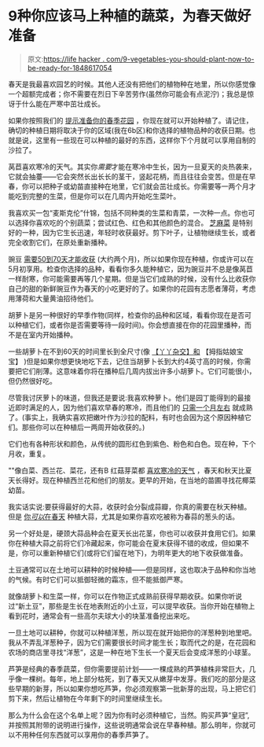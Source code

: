 # 9种你应该马上种植的蔬菜，为春天做好准备

> 原文:[https://life hacker . com/9-vegetables-you-should-plant-now-to-be-ready-for-1848617054](https://lifehacker.com/9-vegetables-you-should-plant-right-now-to-be-ready-for-1848617054)

春天是我最喜欢园艺的时候。其他人还没有把他们的植物种在地里，所以你感觉像一个超额完成者；你不需要在烈日下辛苦劳作(虽然你可能会有点泥泞)；我总是惊讶于什么能在严寒中茁壮成长。

如果你按照我们的 [提示准备你的春季花园](https://lifehacker.com/do-these-things-now-to-prep-for-your-spring-garden-1848555741) ，你现在就可以开始种植了。请记住，确切的种植日期将取决于你的区域(我在6b区)和你选择的植物品种的收获日期。也就是说，这里有一些现在可以种植的最好的东西，这样你下个月就可以享用自制的沙拉了。

莴苣喜欢寒冷的天气。其实你*需要*才能在寒冷中生长，因为一旦夏天的炎热袭来，它就会抽薹——它会突然长出长长的茎干，竖起花柄，而且往往会变苦。但是在早春，你可以把种子或幼苗直接种在地里，它们就会茁壮成长。你需要等一两个月才能吃到完整的生菜，但是你可以在几周内开始吃生菜叶。

我喜欢买一包“麦斯克伦”什锦，包括不同种类的生菜和青菜，一次种一点。你也可以选择你喜欢吃的个别蔬菜；尝试红色、红色和其他颜色的混合。 [芝麻菜](https://hort.extension.wisc.edu/articles/arugula/) 是特别好的一种，因为它生长迅速，年轻时收获最好。剪下叶子，让植物继续生长，或者完全收割它们，在原处重新播种。

豌豆 [需要50到70天才能收获](https://extension.psu.edu/a-gardeners-guide-to-peas) (大约两个月)，所以如果你现在种植，你或许可以在5月初享用。检查你选择的品种，看看你多久能种植它，因为豌豆并不总是像莴苣一样耐寒，你可能需要再等几个星期。但是当它们成熟的时候，没有什么比收获你自己的甜的新鲜豌豆作为春天的小吃更好的了。如果你的花园有志愿者薄荷，考虑用薄荷和大量黄油招待他们。

胡萝卜是另一种很好的早季作物(同样，检查你的品种和区域，看看你现在是否可以种植它们，或者你是否需要等待一段时间)。你会想直接在你的花园里播种，而不是在室内开始播种。

一些胡萝卜在不到60天的时间里长到全尺寸(像 [【丫丫杂交】和](https://fafard.com/the-sweetest-spring-carrots/) 【拇指姑娘宝宝】 )但是如果你想更快地吃下去，记住当胡萝卜长到大约4英寸高的时候，你需要把它们削薄。这意味着你将在播种后几周内拔出许多小胡萝卜。它们可能很小，但仍然很好吃。

尽管我讨厌萝卜的味道，但我还是要说:我喜欢种萝卜。他们是园丁能得到的最接近即时满足的人，因为他们喜欢早春的寒冷，而且他们的 [只需一个月左右](https://web.extension.illinois.edu/veggies/radish.cfm) 就成熟了。(事实上，我确实喜欢把嫩叶作为沙拉的配料，有时也会因为这个原因种植它们。那些你可以在种植后一两周开始收获的。)

它们也有各种形状和颜色，从传统的圆形红色到紫色、粉色和白色。现在种，下个月收，重复。

""像白菜、西兰花、菜花，还有B 红菇芽菜都 [喜欢寒冷的天气](https://archive.triblive.com/news/broccolis-best-days-are-early-spring/) ，春天和秋天比夏天长得好。现在种植西兰花和他们的朋友。更早的开始，在当地的苗圃寻找花椰菜幼苗。

我实话实说:要获得最好的大蒜，收获时会分裂成蒜瓣，你真的需要在秋天种植。但是 [你*可以*在春天](https://savvygardening.com/planting-garlic-in-the-spring/) 种植大蒜，尤其是如果你喜欢吃被称为春蒜的葱头的话。

另一个好处是，硬颈大蒜品种会在夏天长出花茎，你也可以收获并食用它们。如果你在种植大蒜之前将它们冷藏起来，你可能会在夏末获得不错的收成，但如果不是，你可以重新种植它们(或将它们留在地下)，为明年更大的地下收获做准备。

土豆通常可以在土地可以耕种的时候种植——但是同样，这也取决于品种和你当地的气候。有时它们可以抵御轻微的霜冻，但不能抵御严寒。

就像胡萝卜和生菜一样，你可以在作物正式成熟前获得早期收获。如果你听说过“新土豆”，那些是生长在地表附近的小土豆，可以提早收获。当你开始在植物上看到花时，通常会有一些高尔夫球大小的块茎准备挖出来吃。

一旦土地可以耕种，你就可以种植洋葱，所以现在就开始把你的洋葱种到地里吧。我从不弄乱洋葱种子，因为它们需要很长时间才能生长；取而代之的是，在花园和农场的商店里寻找“洋葱”，这是一种在地下生长一个夏天后会变成洋葱的小球茎。

芦笋是经典的春季蔬菜，但你需要提前计划——一棵成熟的芦笋植株非常巨大，几乎像一棵树。每年，地上部分枯死，到了春天又从嫩芽中发芽。我们吃的部分是这些早期的新芽，所以如果你想吃芦笋，你必须观察第一批新芽的出现，马上把它们剪下来，然后让植物在今年剩下的时间里继续生长。

那么为什么会在这个名单上呢？因为你有时必须种植它，当然。购买芦笋“皇冠”,并按照其附带的说明进行操作，这些说明通常会说在早春种植。那么明年，你就可以不用种任何东西就可以享用你的春季芦笋了。